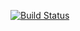 [![Build Status](https://travis-ci.org/felipecustodio/computer-organization.png?branch=master)](https://travis-ci.org/felipecustodio/computer-organization)
